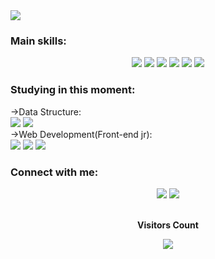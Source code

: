 

<div><img src="https://i.postimg.cc/NMDpC3Nc/Hello-My-name-is-Lucas.gif  height="250"></div>
<h3>Main skills:</h3>
<div align="center">
  <img src="https://img.icons8.com/color/48/null/visual-studio-code-2019.png"/>
  <img src="https://img.icons8.com/color/48/000000/html-5--v1.png"/>
  <img src="https://img.icons8.com/color/48/000000/css3.png"/>
  <img src="https://img.icons8.com/color/48/000000/javascript--v1.png"/> 
  <img src="https://img.icons8.com/fluency/48/000000/python.png"/>
  <img src="https://img.icons8.com/color/48/null/power-bi.png"/>
 </div>
 <h3>Studying in this moment:</h3>
 ->Data Structure:
 <div>
 <img src="https://img.icons8.com/ios-filled/50/228BE6/c.png"/>
 <img src="https://img.icons8.com/ios-filled/50/228BE6/c-plus-plus-logo.png"/>
 </div>
 ->Web Development(Front-end jr):
 <div>
  <img src="https://img.icons8.com/color/48/null/bootstrap.png"/>
  <img src="https://img.icons8.com/color/48/null/react-native.png"/>
  <img src="https://img.icons8.com/fluency/48/null/node-js.png"/>
  </div>
 <h3>Connect with me:</h3>
 <div align="center">
 <a href = "mailto:lucasdvini01@gmail.com"><img src="https://img.shields.io/badge/-Gmail-%23333?style=for-the-badge&logo=gmail&logoColor=white" target="_blank"></a>
  <a href="https://www.linkedin.com/in/lucas-vinicius-ds/" target="_blank"><img src="https://img.shields.io/badge/-LinkedIn-%230077B5?style=for-the-badge&logo=linkedin&logoColor=white" target="_blank"></a>
 </div>
<footer>
<div align="center">
<br><p align="centre"><b>Visitors Count</b></p>  
<p align="center"><img align="center" src="https://profile-counter.glitch.me/{Lvinidevs}/count.svg" /></p> 
<br>
</div>
</footer>
